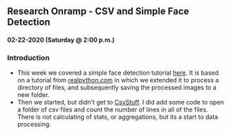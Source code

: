 ## Research Onramp - CSV and Simple Face Detection
#### 02-22-2020 (Saturday @ 2:00 p.m.)

### Introduction

- This week we covered a simple face detection tutorial [here](FaceDetect/README.md). It is based on a tutorial from [realpython.com](https://realpython.com) in which we extended it to process a directory of files, and subsequently saving the processed images to a new folder.
- Then we started, but didn't get to [CsvStuff](CsvStuff/README.md). I did add some code to open a folder of csv files and count the number of lines in all of the files. There is not calculating of stats, or aggregations, but its a start to data processing.